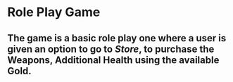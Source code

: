 # Role Play Game

## The game is a basic role play one where a user is given an option to go to *Store*, to purchase the Weapons, Additional Health using the available Gold. 
